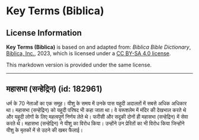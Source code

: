 # Key Terms (Biblica)

## License Information

**Key Terms (Biblica)** is based on and adapted from: _Biblica Bible Dictionary_, [Biblica, Inc.](https://www.biblica.com/), 2023, which is licensed under a [CC BY-SA 4.0 license](https://creativecommons.org/licenses/by-sa/4.0/legalcode.en).

This markdown version is provided under the same license.



--------------------------------

## महासभा (सन्हेद्रिन) (id: 182961)

धर्म के 70 नेताओं का एक समूह। यीशु के समय में उनके पास यहूदी अदालतों में सबसे अधिक अधिकार था। महासभा (सन्हेद्रिन) को यहूदी परिषद भी कहा जाता था। वे यरूशलेम में मंदिर की देखभाल करते थे और यहूदी लोगों के लिए महत्वपूर्ण निर्णय लेते थे। फरीसी और सदूकी दोनों ही महासभा (सन्हेद्रिन) में सेवा करते थे। महासभा (सन्हेद्रिन) ने यीशु का विरोध किया। उन्होंने उन प्रेरितों का भी विरोध किया जिन्होंने यीशु के मृतकों में से उठने की खबर फैलाई।


